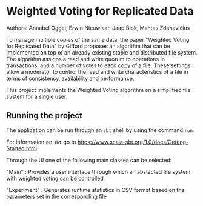 # Weighted Voting for Replicated Data

Authors:
Annabel Oggel,
Erwin Nieuwlaar,
Jaap Blok,
Mantas Zdanavičius

To manage multiple copies of the same data, 
the paper "Weighted Voting for Replicated Data" by Gifford 
proposes an algorithm that can be implemented on top 
of an already existing stable and distributed file system. 
The algorithm assigns a read and write quorum to 
operations in transactions, and a number of votes to each 
copy of a file. These settings allow a moderator to control 
the read and write characteristics of a file in terms of
consistency, availability and performance.

This project implements the Weighted Voting algorithm on a 
simplified file system for a single user.

## Running the project

The application can be run through an `sbt` shell
by using the command `run`. 

For information on `sbt` go to https://www.scala-sbt.org/1.0/docs/Getting-Started.html 

Through the UI one of the
following main classes can be selected:

"Main" : Provides a user interface through which an abstacted
file system with weighted voting can be controlled

"Experiment" : Generates runtime statistics in CSV format based on 
the parameters set in the corresponding file
